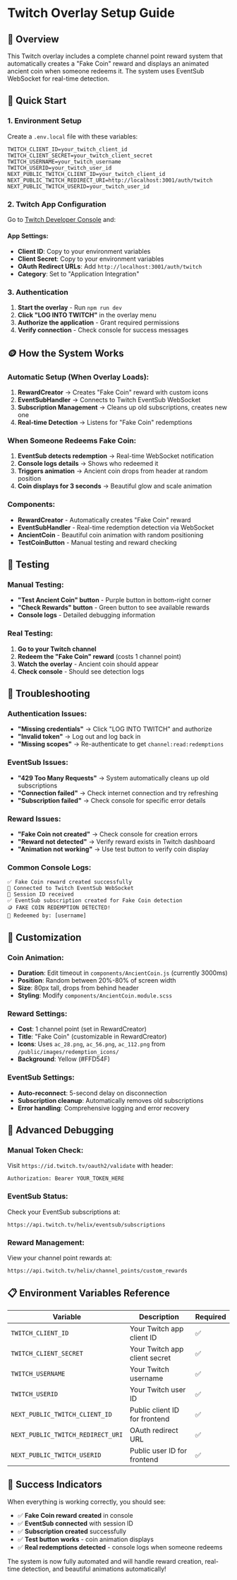 # Twitch Overlay Setup Guide

## 🎯 **Overview**

This Twitch overlay includes a complete channel point reward system that automatically creates a "Fake Coin" reward and displays an animated ancient coin when someone redeems it. The system uses EventSub WebSocket for real-time detection.

## 🚀 **Quick Start**

### **1. Environment Setup**

Create a `.env.local` file with these variables:
```env
TWITCH_CLIENT_ID=your_twitch_client_id
TWITCH_CLIENT_SECRET=your_twitch_client_secret
TWITCH_USERNAME=your_twitch_username
TWITCH_USERID=your_twitch_user_id
NEXT_PUBLIC_TWITCH_CLIENT_ID=your_twitch_client_id
NEXT_PUBLIC_TWITCH_REDIRECT_URI=http://localhost:3001/auth/twitch
NEXT_PUBLIC_TWITCH_USERID=your_twitch_user_id
```

### **2. Twitch App Configuration**

Go to [Twitch Developer Console](https://dev.twitch.tv/console) and:

#### **App Settings:**
- **Client ID**: Copy to your environment variables
- **Client Secret**: Copy to your environment variables  
- **OAuth Redirect URLs**: Add `http://localhost:3001/auth/twitch`
- **Category**: Set to "Application Integration"

### **3. Authentication**
1. **Start the overlay** - Run `npm run dev`
2. **Click "LOG INTO TWITCH"** in the overlay menu
3. **Authorize the application** - Grant required permissions
4. **Verify connection** - Check console for success messages

## 🪙 **How the System Works**

### **Automatic Setup (When Overlay Loads):**
1. **RewardCreator** → Creates "Fake Coin" reward with custom icons
2. **EventSubHandler** → Connects to Twitch EventSub WebSocket
3. **Subscription Management** → Cleans up old subscriptions, creates new one
4. **Real-time Detection** → Listens for "Fake Coin" redemptions

### **When Someone Redeems Fake Coin:**
1. **EventSub detects redemption** → Real-time WebSocket notification
2. **Console logs details** → Shows who redeemed it
3. **Triggers animation** → Ancient coin drops from header at random position
4. **Coin displays for 3 seconds** → Beautiful glow and scale animation

### **Components:**
- **RewardCreator** - Automatically creates "Fake Coin" reward
- **EventSubHandler** - Real-time redemption detection via WebSocket
- **AncientCoin** - Beautiful coin animation with random positioning
- **TestCoinButton** - Manual testing and reward checking

## 🧪 **Testing**

### **Manual Testing:**
- **"Test Ancient Coin" button** - Purple button in bottom-right corner
- **"Check Rewards" button** - Green button to see available rewards
- **Console logs** - Detailed debugging information

### **Real Testing:**
1. **Go to your Twitch channel**
2. **Redeem the "Fake Coin" reward** (costs 1 channel point)
3. **Watch the overlay** - Ancient coin should appear
4. **Check console** - Should see detection logs

## 🔧 **Troubleshooting**

### **Authentication Issues:**
- **"Missing credentials"** → Click "LOG INTO TWITCH" and authorize
- **"Invalid token"** → Log out and log back in
- **"Missing scopes"** → Re-authenticate to get `channel:read:redemptions`

### **EventSub Issues:**
- **"429 Too Many Requests"** → System automatically cleans up old subscriptions
- **"Connection failed"** → Check internet connection and try refreshing
- **"Subscription failed"** → Check console for specific error details

### **Reward Issues:**
- **"Fake Coin not created"** → Check console for creation errors
- **"Reward not detected"** → Verify reward exists in Twitch dashboard
- **"Animation not working"** → Use test button to verify coin display

### **Common Console Logs:**
```
✅ Fake Coin reward created successfully
🔌 Connected to Twitch EventSub WebSocket
🎫 Session ID received
✅ EventSub subscription created for Fake Coin detection
🪙 FAKE COIN REDEMPTION DETECTED!
👤 Redeemed by: [username]
```

## 🎨 **Customization**

### **Coin Animation:**
- **Duration**: Edit timeout in `components/AncientCoin.js` (currently 3000ms)
- **Position**: Random between 20%-80% of screen width
- **Size**: 80px tall, drops from behind header
- **Styling**: Modify `components/AncientCoin.module.scss`

### **Reward Settings:**
- **Cost**: 1 channel point (set in RewardCreator)
- **Title**: "Fake Coin" (customizable in RewardCreator)
- **Icons**: Uses `ac_28.png`, `ac_56.png`, `ac_112.png` from `/public/images/redemption_icons/`
- **Background**: Yellow (#FFD54F)

### **EventSub Settings:**
- **Auto-reconnect**: 5-second delay on disconnection
- **Subscription cleanup**: Automatically removes old subscriptions
- **Error handling**: Comprehensive logging and error recovery

## 🚨 **Advanced Debugging**

### **Manual Token Check:**
Visit `https://id.twitch.tv/oauth2/validate` with header:
```
Authorization: Bearer YOUR_TOKEN_HERE
```

### **EventSub Status:**
Check your EventSub subscriptions at:
```
https://api.twitch.tv/helix/eventsub/subscriptions
```

### **Reward Management:**
View your channel point rewards at:
```
https://api.twitch.tv/helix/channel_points/custom_rewards
```

## 📋 **Environment Variables Reference**

| Variable | Description | Required |
|----------|-------------|----------|
| `TWITCH_CLIENT_ID` | Your Twitch app client ID | ✅ |
| `TWITCH_CLIENT_SECRET` | Your Twitch app client secret | ✅ |
| `TWITCH_USERNAME` | Your Twitch username | ✅ |
| `TWITCH_USERID` | Your Twitch user ID | ✅ |
| `NEXT_PUBLIC_TWITCH_CLIENT_ID` | Public client ID for frontend | ✅ |
| `NEXT_PUBLIC_TWITCH_REDIRECT_URI` | OAuth redirect URL | ✅ |
| `NEXT_PUBLIC_TWITCH_USERID` | Public user ID for frontend | ✅ |

## 🎯 **Success Indicators**

When everything is working correctly, you should see:
- ✅ **Fake Coin reward created** in console
- ✅ **EventSub connected** with session ID
- ✅ **Subscription created** successfully
- ✅ **Test button works** - coin animation displays
- ✅ **Real redemptions detected** - console logs when someone redeems

The system is now fully automated and will handle reward creation, real-time detection, and beautiful animations automatically!
